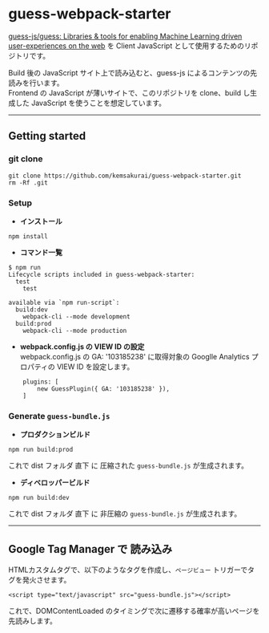 # guess-webpack-starter         

[guess-js/guess: Libraries & tools for enabling Machine Learning driven user-experiences on the web](https://github.com/guess-js/guess) を Client JavaScript として使用するためのリポジトリです。           

Build 後の JavaScript サイト上で読み込むと、guess-js によるコンテンツの先読みを行います。      
Frontend の JavaScript が薄いサイトで、このリポジトリを clone、build し生成した JavaScript を使うことを想定しています。      

-------------------------------------------------
## Getting started

### git clone    
```console
git clone https://github.com/kemsakurai/guess-webpack-starter.git
rm -Rf .git
```

### Setup         

* **インストール**   
```console
npm install
```

* **コマンド一覧**    
```console
$ npm run
Lifecycle scripts included in guess-webpack-starter:
  test
    test

available via `npm run-script`:
  build:dev
    webpack-cli --mode development
  build:prod
    webpack-cli --mode production
```

* **webpack.config.js の VIEW ID の設定**    
webpack.config.js の GA: '103185238' に取得対象の Googlle Analytics プロパティの VIEW ID を設定します。    
```console
    plugins: [
        new GuessPlugin({ GA: '103185238' }),
    ]
```

### Generate `guess-bundle.js`    

* **プロダクションビルド**   
```console
npm run build:prod
```
これで dist フォルダ 直下 に 圧縮された `guess-bundle.js` が生成されます。          


* **ディベロッパービルド**   
```console
npm run build:dev
```

これで dist フォルダ 直下 に 非圧縮の `guess-bundle.js` が生成されます。          

-------------------------------------------------
## Google Tag Manager で 読み込み           

HTMLカスタムタグで、以下のようなタグを作成し、`ページビュー` トリガーでタグを発火させます。      
```console
<script type="text/javascript" src="guess-bundle.js"></script>
```
これで、DOMContentLoaded のタイミングで次に遷移する確率が高いページを先読みします。            
